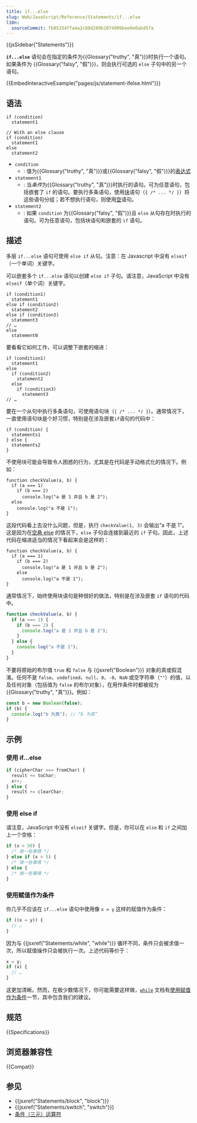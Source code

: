 ```yaml
---
title: if...else
slug: Web/JavaScript/Reference/Statements/if...else
l10n:
  sourceCommit: fb85334ffa4a2c88d209b1074909bee0e0abd57a
---
```


{{jsSidebar("Statements")}}

**`if...else`** 语句会在指定的条件为{{Glossary("truthy", "真")}}时执行一个语句。如果条件为 {{Glossary("falsy", "假")}}，则会执行可选的 `else` 子句中的另一个语句。

{{EmbedInteractiveExample("pages/js/statement-ifelse.html")}}

## 语法

```js-nolint
if (condition)
  statement1

// With an else clause
if (condition)
  statement1
else
  statement2
```

- `condition`
  - : 值为{{Glossary("truthy", "真")}}或{{Glossary("falsy", "假")}}的[表达式](/zh-CN/docs/Web/JavaScript/Guide/Expressions_and_operators#表达式)
- `statement1`
  - : 当*条件*为{{Glossary("truthy", "真")}}时执行的语句。可为任意语句，包括嵌套了 `if` 的语句。要执行多条语句，使用[块](/zh-CN/docs/Web/JavaScript/Reference/Statements/block)语句（`{ /* ... */ }`）将这些语句分组；若不想执行语句，则使用[空](/zh-CN/docs/Web/JavaScript/Reference/Statements/Empty)语句。
- `statement2`
  - : 如果 `condition` 为{{Glossary("falsy", "假")}}且 `else` 从句存在时执行的语句。可为任意语句，包括块语句和嵌套的 `if` 语句。

## 描述

多层 `if...else` 语句可使用 `else if` 从句。注意：在 Javascript 中没有 `elseif` （一个单词）关键字。

可以嵌套多个 `if...else` 语句以创建 `else if` 子句。请注意，JavaScript 中没有 `elseif`（单个词）关键字。

```js-nolint
if (condition1)
  statement1
else if (condition2)
  statement2
else if (condition3)
  statement3
// …
else
  statementN
```

要看看它如何工作，可以调整下嵌套的缩进：

```js-nolint
if (condition1)
  statement1
else
  if (condition2)
    statement2
  else
    if (condition3)
      statement3
// …
```

要在一个从句中执行多条语句，可使用语句块（`{ /* ... */ }`）。通常情况下，一直使用语句块是个好习惯，特别是在涉及嵌套`if`语句的代码中：

```js-nolint
if (condition) {
  statements1
} else {
  statements2
}
```

不使用块可能会导致令人困惑的行为，尤其是在代码是手动格式化的情况下。例如：

```js-nolint example-bad
function checkValue(a, b) {
  if (a === 1)
    if (b === 2)
      console.log("a 是 1 并且 b 是 2");
  else
    console.log("a 不是 1");
}
```

这段代码看上去没什么问题，但是，执行 `checkValue(1, 3)` 会输出“a 不是 1”。这是因为在[空悬 else](https://en.wikipedia.org/wiki/Dangling_else) 的情况下，`else` 子句会连接到最近的 `if` 子句。因此，上述代码在缩进适当的情况下看起来会是这样的：

```js-nolint
function checkValue(a, b) {
  if (a === 1)
    if (b === 2)
      console.log("a 是 1 并且 b 是 2");
    else
      console.log("a 不是 1");
}
```

通常情况下，始终使用块语句是种很好的做法，特别是在涉及嵌套 `if` 语句的代码中。

```js example-good
function checkValue(a, b) {
  if (a === 1) {
    if (b === 2) {
      console.log("a 是 1 并且 b 是 2");
    }
  } else {
    console.log("a 不是 1");
  }
}
```

不要将原始的布尔值 `true` 和 `false` 与 {{jsxref("Boolean")}} 对象的真或假混淆。任何不是 `false`、`undefined`、`null`、`0`、`-0`、`NaN` 或空字符串（`""`）的值，以及任何对象（包括值为 `false` 的布尔对象），在用作条件时都被视为 {{Glossary("truthy", "真")}}。例如：

```js
const b = new Boolean(false);
if (b) {
  console.log("b 为真"); // “b 为真”
}
```

## 示例

### 使用 if...else

```js
if (cipherChar === fromChar) {
  result += toChar;
  x++;
} else {
  result += clearChar;
}
```

### 使用 else if

请注意，JavaScript 中没有 `elseif` 关键字。但是，你可以在 `else` 和 `if` 之间加上一个空格：

```js
if (x > 50) {
  /* 做一些事情 */
} else if (x > 5) {
  /* 做一些事情 */
} else {
  /* 做一些事情 */
}
```

### 使用赋值作为条件

你几乎不应该在 `if...else` 语句中使用像 `x = y` 这样的赋值作为条件：

```js example-bad
if ((x = y)) {
  // …
}
```

因为与 {{jsxref("Statements/while", "while")}} 循环不同，条件只会被求值一次，所以赋值操作只会被执行一次。上述代码等价于：

```js example-good
x = y;
if (x) {
  // …
}
```

这更加清晰。然而，在极少数情况下，你可能需要这样做，[`while`](/zh-CN/docs/Web/JavaScript/Reference/Statements/while) 文档有[使用赋值作为条件](/zh-CN/docs/Web/JavaScript/Reference/Statements/while#使用赋值作为条件)一节，其中包含我们的建议。

## 规范

{{Specifications}}

## 浏览器兼容性

{{Compat}}

## 参见

- {{jsxref("Statements/block", "block")}}
- {{jsxref("Statements/switch", "switch")}}
- [条件（三元）运算符](/zh-CN/docs/Web/JavaScript/Reference/Operators/Conditional_operator)
